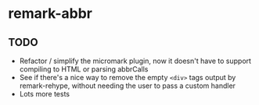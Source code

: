 remark-abbr
===========

TODO
----

- Refactor / simplify the micromark plugin, now it doesn't have to support compiling to HTML or parsing abbrCalls
- See if there's a nice way to remove the empty `<div>` tags output by remark-rehype, without needing the user to pass a custom handler
- Lots more tests